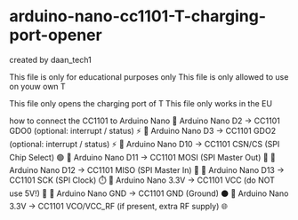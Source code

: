 # arduino-nano-cc1101-T-charging-port-opener


created by daan_tech1


This file is only for educational purposes only
This file is only allowed to use on youw own T

This file only opens the charging port of T
This file only works in the EU

how to connect the CC1101 to Arduino Nano
🔹 Arduino Nano D2  → CC1101 GDO0    (optional: interrupt / status) ⚡
🔹 Arduino Nano D3  → CC1101 GDO2    (optional: interrupt / status) ⚡
🔹 Arduino Nano D10 → CC1101 CSN/CS  (SPI Chip Select) 🟢
🔹 Arduino Nano D11 → CC1101 MOSI    (SPI Master Out) 📨
🔹 Arduino Nano D12 → CC1101 MISO    (SPI Master In) 📩
🔹 Arduino Nano D13 → CC1101 SCK     (SPI Clock) ⏱️
🔹 Arduino Nano 3.3V → CC1101 VCC    (do NOT use 5V!) 🔋
🔹 Arduino Nano GND → CC1101 GND      (Ground) ⚫
🔹 Arduino Nano 3.3V → CC1101 VCO/VCC_RF (if present, extra RF supply) 🌐

